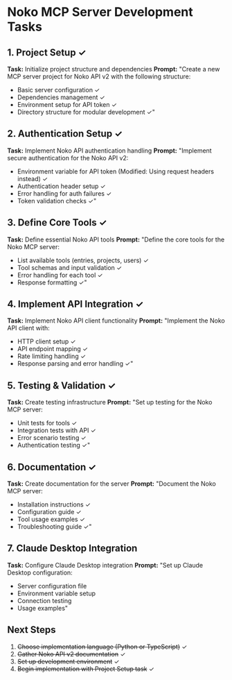# Noko MCP Server Development Tasks

## 1. Project Setup ✓
**Task:** Initialize project structure and dependencies
**Prompt:** "Create a new MCP server project for Noko API v2 with the following structure:
- Basic server configuration ✓
- Dependencies management ✓
- Environment setup for API token ✓
- Directory structure for modular development ✓"

## 2. Authentication Setup ✓
**Task:** Implement Noko API authentication handling
**Prompt:** "Implement secure authentication for the Noko API v2:
- Environment variable for API token (Modified: Using request headers instead) ✓
- Authentication header setup ✓
- Error handling for auth failures ✓
- Token validation checks ✓"

## 3. Define Core Tools ✓
**Task:** Define essential Noko API tools
**Prompt:** "Define the core tools for the Noko MCP server:
- List available tools (entries, projects, users) ✓
- Tool schemas and input validation ✓
- Error handling for each tool ✓
- Response formatting ✓"

## 4. Implement API Integration ✓
**Task:** Implement Noko API client functionality
**Prompt:** "Implement the Noko API client with:
- HTTP client setup ✓
- API endpoint mapping ✓
- Rate limiting handling ✓
- Response parsing and error handling ✓"

## 5. Testing & Validation ✓
**Task:** Create testing infrastructure
**Prompt:** "Set up testing for the Noko MCP server:
- Unit tests for tools ✓
- Integration tests with API ✓
- Error scenario testing ✓
- Authentication testing ✓"

## 6. Documentation ✓
**Task:** Create documentation for the server
**Prompt:** "Document the Noko MCP server:
- Installation instructions ✓
- Configuration guide ✓
- Tool usage examples ✓
- Troubleshooting guide ✓"

## 7. Claude Desktop Integration
**Task:** Configure Claude Desktop integration
**Prompt:** "Set up Claude Desktop configuration:
- Server configuration file
- Environment variable setup
- Connection testing
- Usage examples"

## Next Steps
1. ~~Choose implementation language (Python or TypeScript)~~ ✓
2. ~~Gather Noko API v2 documentation~~ ✓
3. ~~Set up development environment~~ ✓
4. ~~Begin implementation with Project Setup task~~ ✓